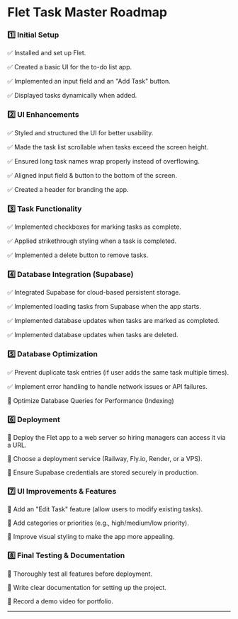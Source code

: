 # Flet Task Master Roadmap

### 1️⃣ Initial Setup

✅ Installed and set up Flet.

✅ Created a basic UI for the to-do list app.

✅ Implemented an input field and an "Add Task" button.

✅ Displayed tasks dynamically when added.

### 2️⃣ UI Enhancements

✅ Styled and structured the UI for better usability.

✅ Made the task list scrollable when tasks exceed the screen height.

✅ Ensured long task names wrap properly instead of overflowing.

✅ Aligned input field & button to the bottom of the screen.

✅ Created a header for branding the app.

### 3️⃣ Task Functionality

✅ Implemented checkboxes for marking tasks as complete.

✅ Applied strikethrough styling when a task is completed.

✅ Implemented a delete button to remove tasks.

### 4️⃣ Database Integration (Supabase)

✅ Integrated Supabase for cloud-based persistent storage.

✅ Implemented loading tasks from Supabase when the app starts.

✅ Implemented database updates when tasks are marked as completed.

✅ Implemented database updates when tasks are deleted.

### 5️⃣ Database Optimization

✅ Prevent duplicate task entries (if user adds the same task multiple times).

✅ Implement error handling to handle network issues or API failures.

🔲 Optimize Database Queries for Performance (Indexing)

### 6️⃣ Deployment

🔲 Deploy the Flet app to a web server so hiring managers can access it via a URL.

🔲 Choose a deployment service (Railway, Fly.io, Render, or a VPS).

🔲 Ensure Supabase credentials are stored securely in production.

### 7️⃣ UI Improvements & Features

🔲 Add an "Edit Task" feature (allow users to modify existing tasks).

🔲 Add categories or priorities (e.g., high/medium/low priority).

🔲 Improve visual styling to make the app more appealing.

### 8️⃣ Final Testing & Documentation

🔲 Thoroughly test all features before deployment.

🔲 Write clear documentation for setting up the project.

🔲 Record a demo video for portfolio.

---

